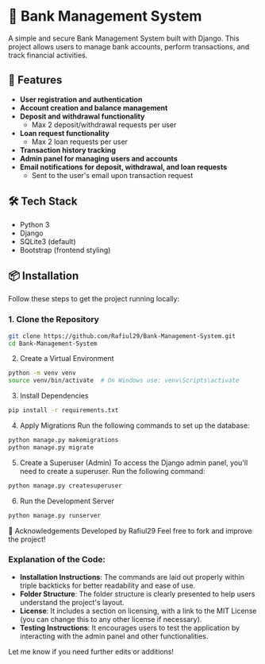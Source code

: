 # 🏦 Bank Management System

A simple and secure Bank Management System built with Django. This project allows users to manage bank accounts, perform transactions, and track financial activities.

## 🚀 Features

- **User registration and authentication**  
- **Account creation and balance management**  
- **Deposit and withdrawal functionality**  
  - Max 2 deposit/withdrawal requests per user
- **Loan request functionality**  
  - Max 2 loan requests per user
- **Transaction history tracking**  
- **Admin panel for managing users and accounts**  
- **Email notifications for deposit, withdrawal, and loan requests**  
  - Sent to the user's email upon transaction request
## 🛠 Tech Stack

- Python 3
- Django
- SQLite3 (default)
- Bootstrap (frontend styling)

## 📦 Installation

Follow these steps to get the project running locally:

### 1. Clone the Repository

```sh
git clone https://github.com/Rafiul29/Bank-Management-System.git
cd Bank-Management-System
```


2. Create a Virtual Environment
```sh
python -m venv venv
source venv/bin/activate  # On Windows use: venv\Scripts\activate
```

3. Install Dependencies
```sh
pip install -r requirements.txt
```

4. Apply Migrations
Run the following commands to set up the database:
```sh
python manage.py makemigrations
python manage.py migrate

```
5. Create a Superuser (Admin)
To access the Django admin panel, you'll need to create a superuser. Run the following command:
```sh
python manage.py createsuperuser
```


6. Run the Development Server
```sh
python manage.py runserver
```



🙌 Acknowledgements
Developed by Rafiul29
Feel free to fork and improve the project!


### Explanation of the Code:
- **Installation Instructions**: The commands are laid out properly within triple backticks for better readability and ease of use.
- **Folder Structure**: The folder structure is clearly presented to help users understand the project's layout.
- **License**: It includes a section on licensing, with a link to the MIT License (you can change this to any other license if necessary).
- **Testing Instructions**: It encourages users to test the application by interacting with the admin panel and other functionalities.

Let me know if you need further edits or additions!
